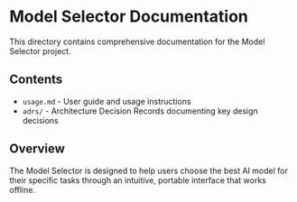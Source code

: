 # Model Selector Documentation

This directory contains comprehensive documentation for the Model Selector project.

## Contents

- `usage.md` - User guide and usage instructions
- `adrs/` - Architecture Decision Records documenting key design decisions

## Overview

The Model Selector is designed to help users choose the best AI model for their specific tasks through an intuitive, portable interface that works offline.